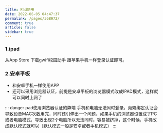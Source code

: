 ```yaml
---
title: Pad使用
date: 2022-06-05 04:47:37
permalink: /pages/368972/
comment: true
article: false
sidebar: true
---
```



### 1.ipad


从App Store 下载gwifi校园助手 跟苹果手机一样登录认证即可。

### 2.安卓平板

- 和安卓手机一样使用APP
- 还可以采用浏览器认证，前提是安卓平板的浏览器模式改成IPAD模式<Badge text="弊端如下" type="error" />，这样就可以同时上网了

::: danger pad使用浏览器认证的弊端
手机和电脑无法同时登录，频繁绑定认证会导致设备MAC次数用完，同时还引伸出一个问题，如果手机的浏览器设置成了PC或者电脑模式，导致出现2个电脑所以无法同时，容易被挤掉，这个时候，手机改成默认模式就可以（默认模式一般是安卓或者手机模式）
:::

